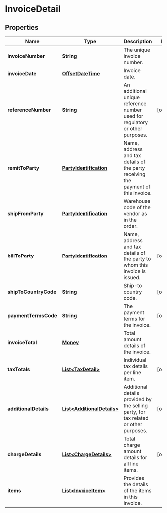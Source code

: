
# InvoiceDetail

## Properties
Name | Type | Description | Notes
------------ | ------------- | ------------- | -------------
**invoiceNumber** | **String** | The unique invoice number. | 
**invoiceDate** | [**OffsetDateTime**](OffsetDateTime.md) | Invoice date. | 
**referenceNumber** | **String** | An additional unique reference number used for regulatory or other purposes. |  [optional]
**remitToParty** | [**PartyIdentification**](PartyIdentification.md) | Name, address and tax details of the party receiving the payment of this invoice. | 
**shipFromParty** | [**PartyIdentification**](PartyIdentification.md) | Warehouse code of the vendor as in the order. | 
**billToParty** | [**PartyIdentification**](PartyIdentification.md) | Name, address and tax details of the party to whom this invoice is issued. |  [optional]
**shipToCountryCode** | **String** | Ship-to country code. |  [optional]
**paymentTermsCode** | **String** | The payment terms for the invoice. |  [optional]
**invoiceTotal** | [**Money**](Money.md) | Total amount details of the invoice. | 
**taxTotals** | [**List&lt;TaxDetail&gt;**](TaxDetail.md) | Individual tax details per line item. |  [optional]
**additionalDetails** | [**List&lt;AdditionalDetails&gt;**](AdditionalDetails.md) | Additional details provided by the selling party, for tax related or other purposes. |  [optional]
**chargeDetails** | [**List&lt;ChargeDetails&gt;**](ChargeDetails.md) | Total charge amount details for all line items. |  [optional]
**items** | [**List&lt;InvoiceItem&gt;**](InvoiceItem.md) | Provides the details of the items in this invoice. | 




